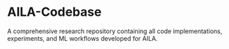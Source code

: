 # AILA-Codebase
A comprehensive research repository containing all code implementations, experiments, and ML workflows developed for AILA.
